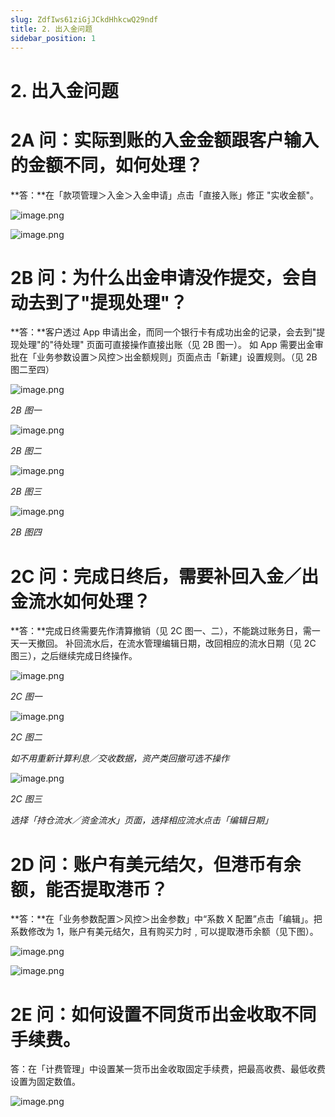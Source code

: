 ```yaml
---
slug: ZdfIws61ziGjJCkdHhkcwQ29ndf
title: 2. 出入金问题
sidebar_position: 1
---
```



# 2. 出入金问题


# 2A 问：实际到账的入金金额跟客户输入的金额不同，如何处理？


**答：**在「款项管理＞入金＞入金申请」点击「直接入账」修正 "实收金额"。


![image.png](/assets/ab1dd40b592ef6f1147f0523daa8017b.png)


![image.png](/assets/61549278a107cddfcd3c11190781865e.png)


# 2B 问：为什么出金申请没作提交，会自动去到了"提现处理"？


**答：**客户透过 App 申请出金，而同一个银行卡有成功出金的记录，会去到"提现处理"的"待处理" 页面可直接操作直接出账（见 2B 图一）。
如 App 需要出金审批在「业务参数设置＞风控＞出金额规则」页面点击「新建」设置规则。（见 2B 图二至四）


![image.png](/assets/457e5a3fa71e4fe7b0458c25cfdef9df.png)


_2B 图一_


![image.png](/assets/dd08ccc57c6d4729741b7f6280976477.png)


_2B 图二_


![image.png](/assets/2e3bf273b9367e7df81ef49024858d47.png)


_2B 图三_


![image.png](/assets/a3eab81eaaa479eab298b241720c6332.png)


_2B 图四_


# 2C 问：完成日终后，需要补回入金／出金流水如何处理？


**答：**完成日终需要先作清算撤销（见 2C 图一、二），不能跳过账务日，需一天一天撤回。 
补回流水后，在流水管理编辑日期，改回相应的流水日期（见 2C 图三），之后继续完成日终操作。


![image.png](/assets/e88fbf36db6a7b898c47336ab29c1e96.png)


_2C 图一_


![image.png](/assets/717d0fb67c76b6e620abaf8cac2197a3.png)


_2C 图二_


_如不用重新计算利息／交收数据，资产类回撤可选不操作_


![image.png](/assets/aa7f552902ee6396c86d1ab49b451745.png)


_2C 图三_


_选择「持仓流水／资金流水」页面，选择相应流水点击「编辑日期」_


# 2D 问：账户有美元结欠，但港币有余额，能否提取港币？


**答：**在「业务参数配置＞风控＞出金参数」中“系数 X 配置”点击「编辑」。把系数修改为 1，账户有美元结欠，且有购买力时﹐可以提取港币余额（见下图）。


![image.png](/assets/2036df360199af5bea3537cf7fd11c1c.png)


![image.png](/assets/48302b96aeac264bef0234409f48dbb4.png)


# 2E 问：如何设置不同货币出金收取不同手续费。


答：在「计费管理」中设置某一货币出金收取固定手续费，把最高收费、最低收费设置为固定数值。


![image.png](/assets/4150d6562a75c8d8bfc212efc8e52a69.png)


